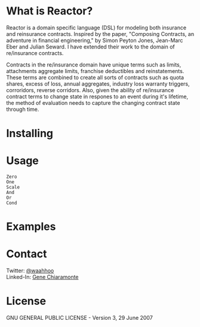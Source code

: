 # What is Reactor?

Reactor is a domain specific language (DSL) for modeling both insurance and reinsurance contracts. Inspired by the paper, "Composing Contracts, an adventure in financial engineering," by Simon Peyton Jones, Jean-Marc Eber and Julian Seward. I have extended their work to the domain of re/insurance contracts. 

Contracts in the re/insurance domain have unique terms such as limits, attachments aggregate limits, franchise deductibles and reinstatements. These terms are combined to create all sorts of contracts such as quota shares, excess of loss, annual aggregates, industry loss warranty triggers, corroridors, reverse corridors. Also, given the ability of re/insurance contract terms to change state in respones to an event during it's lifetime, the method of evaluation needs to capture the changing contract state through time.

# Installing

# Usage

```
Zero
One
Scale
And 
Or
Cond 
```

# Examples

# Contact

Twitter: [@waahhoo](https://twitter.com/waahhoo)  
Linked-In: [Gene Chiaramonte](https://www.linkedin.com/in/gene-chiaramonte-8a153a55/)

# License

GNU GENERAL PUBLIC LICENSE - Version 3, 29 June 2007

